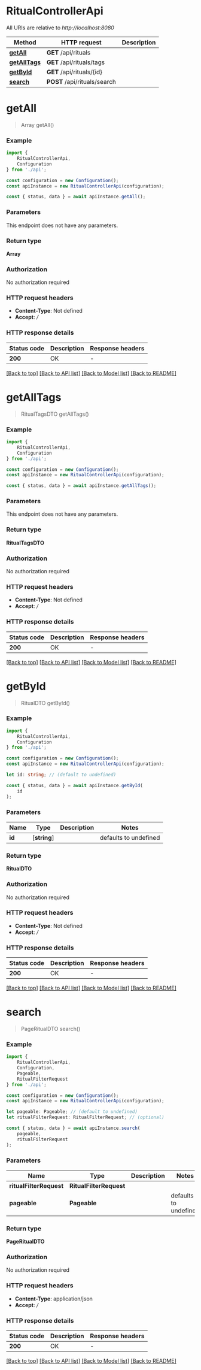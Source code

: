 # RitualControllerApi

All URIs are relative to *http://localhost:8080*

|Method | HTTP request | Description|
|------------- | ------------- | -------------|
|[**getAll**](#getall) | **GET** /api/rituals | |
|[**getAllTags**](#getalltags) | **GET** /api/rituals/tags | |
|[**getById**](#getbyid) | **GET** /api/rituals/{id} | |
|[**search**](#search) | **POST** /api/rituals/search | |

# **getAll**
> Array<RitualDTO> getAll()


### Example

```typescript
import {
    RitualControllerApi,
    Configuration
} from './api';

const configuration = new Configuration();
const apiInstance = new RitualControllerApi(configuration);

const { status, data } = await apiInstance.getAll();
```

### Parameters
This endpoint does not have any parameters.


### Return type

**Array<RitualDTO>**

### Authorization

No authorization required

### HTTP request headers

 - **Content-Type**: Not defined
 - **Accept**: */*


### HTTP response details
| Status code | Description | Response headers |
|-------------|-------------|------------------|
|**200** | OK |  -  |

[[Back to top]](#) [[Back to API list]](../README.md#documentation-for-api-endpoints) [[Back to Model list]](../README.md#documentation-for-models) [[Back to README]](../README.md)

# **getAllTags**
> RitualTagsDTO getAllTags()


### Example

```typescript
import {
    RitualControllerApi,
    Configuration
} from './api';

const configuration = new Configuration();
const apiInstance = new RitualControllerApi(configuration);

const { status, data } = await apiInstance.getAllTags();
```

### Parameters
This endpoint does not have any parameters.


### Return type

**RitualTagsDTO**

### Authorization

No authorization required

### HTTP request headers

 - **Content-Type**: Not defined
 - **Accept**: */*


### HTTP response details
| Status code | Description | Response headers |
|-------------|-------------|------------------|
|**200** | OK |  -  |

[[Back to top]](#) [[Back to API list]](../README.md#documentation-for-api-endpoints) [[Back to Model list]](../README.md#documentation-for-models) [[Back to README]](../README.md)

# **getById**
> RitualDTO getById()


### Example

```typescript
import {
    RitualControllerApi,
    Configuration
} from './api';

const configuration = new Configuration();
const apiInstance = new RitualControllerApi(configuration);

let id: string; // (default to undefined)

const { status, data } = await apiInstance.getById(
    id
);
```

### Parameters

|Name | Type | Description  | Notes|
|------------- | ------------- | ------------- | -------------|
| **id** | [**string**] |  | defaults to undefined|


### Return type

**RitualDTO**

### Authorization

No authorization required

### HTTP request headers

 - **Content-Type**: Not defined
 - **Accept**: */*


### HTTP response details
| Status code | Description | Response headers |
|-------------|-------------|------------------|
|**200** | OK |  -  |

[[Back to top]](#) [[Back to API list]](../README.md#documentation-for-api-endpoints) [[Back to Model list]](../README.md#documentation-for-models) [[Back to README]](../README.md)

# **search**
> PageRitualDTO search()


### Example

```typescript
import {
    RitualControllerApi,
    Configuration,
    Pageable,
    RitualFilterRequest
} from './api';

const configuration = new Configuration();
const apiInstance = new RitualControllerApi(configuration);

let pageable: Pageable; // (default to undefined)
let ritualFilterRequest: RitualFilterRequest; // (optional)

const { status, data } = await apiInstance.search(
    pageable,
    ritualFilterRequest
);
```

### Parameters

|Name | Type | Description  | Notes|
|------------- | ------------- | ------------- | -------------|
| **ritualFilterRequest** | **RitualFilterRequest**|  | |
| **pageable** | **Pageable** |  | defaults to undefined|


### Return type

**PageRitualDTO**

### Authorization

No authorization required

### HTTP request headers

 - **Content-Type**: application/json
 - **Accept**: */*


### HTTP response details
| Status code | Description | Response headers |
|-------------|-------------|------------------|
|**200** | OK |  -  |

[[Back to top]](#) [[Back to API list]](../README.md#documentation-for-api-endpoints) [[Back to Model list]](../README.md#documentation-for-models) [[Back to README]](../README.md)

